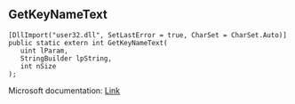 ## GetKeyNameText

```
[DllImport("user32.dll", SetLastError = true, CharSet = CharSet.Auto)]
public static extern int GetKeyNameText(
   uint lParam,
   StringBuilder lpString,
   int nSize
);
```

Microsoft documentation: [Link](https://learn.microsoft.com/en-us/windows/win32/api/winuser/nf-winuser-getkeynametexta)
